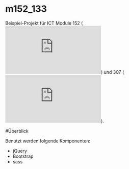 m152_133
==========

Beispiel-Projekt für ICT Module 152 (![Multimedia-Inhalte in Webauftritt integrieren](https://cf.ict-berufsbildung.ch/modules.php?name=Mbk&a=20101&cmodnr=152&noheader=1)) und 307 (![Interaktive Webseite erstellen](https://cf.ict-berufsbildung.ch/modules.php?name=Mbk&a=20101&cmodnr=307&noheader=1)).


#Überblick

Benutzt werden folgende Komponenten:

* jQuery
* Bootstrap
* sass
